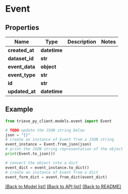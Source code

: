 # Event


## Properties

Name | Type | Description | Notes
------------ | ------------- | ------------- | -------------
**created_at** | **datetime** |  | 
**dataset_id** | **str** |  | 
**event_data** | **object** |  | 
**event_type** | **str** |  | 
**id** | **str** |  | 
**updated_at** | **datetime** |  | 

## Example

```python
from trieve_py_client.models.event import Event

# TODO update the JSON string below
json = "{}"
# create an instance of Event from a JSON string
event_instance = Event.from_json(json)
# print the JSON string representation of the object
print(Event.to_json())

# convert the object into a dict
event_dict = event_instance.to_dict()
# create an instance of Event from a dict
event_form_dict = event.from_dict(event_dict)
```
[[Back to Model list]](../README.md#documentation-for-models) [[Back to API list]](../README.md#documentation-for-api-endpoints) [[Back to README]](../README.md)



